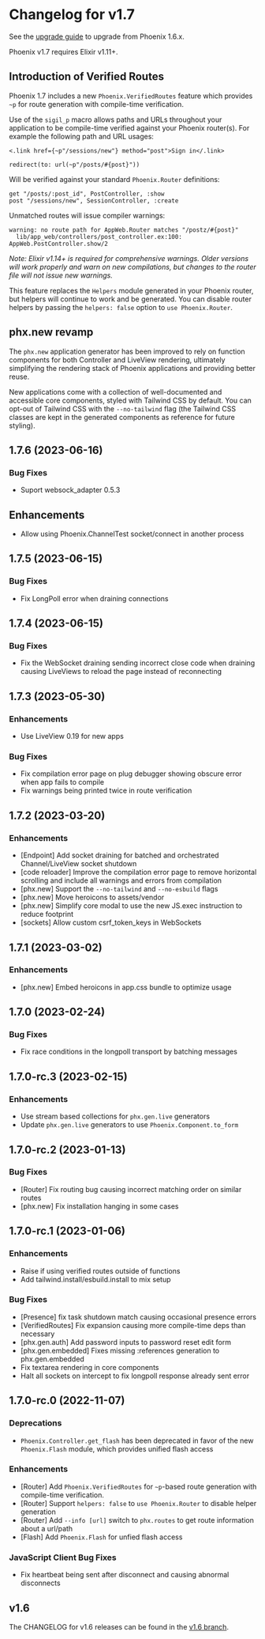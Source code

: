 # Changelog for v1.7

See the [upgrade guide](https://gist.github.com/chrismccord/00a6ea2a96bc57df0cce526bd20af8a7) to upgrade from Phoenix 1.6.x.

Phoenix v1.7 requires Elixir v1.11+.

## Introduction of Verified Routes

Phoenix 1.7 includes a new `Phoenix.VerifiedRoutes` feature which provides `~p`
for route generation with compile-time verification.

Use of the `sigil_p` macro allows paths and URLs throughout your
application to be compile-time verified against your Phoenix router(s).
For example the following path and URL usages:

    <.link href={~p"/sessions/new"} method="post">Sign in</.link>

    redirect(to: url(~p"/posts/#{post}"))

Will be verified against your standard `Phoenix.Router` definitions:

    get "/posts/:post_id", PostController, :show
    post "/sessions/new", SessionController, :create

Unmatched routes will issue compiler warnings:

    warning: no route path for AppWeb.Router matches "/postz/#{post}"
      lib/app_web/controllers/post_controller.ex:100: AppWeb.PostController.show/2

*Note: Elixir v1.14+ is required for comprehensive warnings. Older versions
will work properly and warn on new compilations, but changes to the router file
will not issue new warnings.*

This feature replaces the `Helpers` module generated in your Phoenix router, but helpers
will continue to work and be generated. You can disable router helpers by passing the
`helpers: false` option to `use Phoenix.Router`.

## phx.new revamp

The `phx.new` application generator has been improved to rely on function components for
both Controller and LiveView rendering, ultimately simplifying the rendering stack of
Phoenix applications and providing better reuse.

New applications come with a collection of well-documented and accessible core components,
styled with Tailwind CSS by default. You can opt-out of Tailwind CSS with the `--no-tailwind`
flag (the Tailwind CSS classes are kept in the generated components as reference for
future styling).

## 1.7.6 (2023-06-16)

### Bug Fixes
  * Suport websock_adapter 0.5.3

## Enhancements
  *  Allow using Phoenix.ChannelTest socket/connect in another process

## 1.7.5 (2023-06-15)

### Bug Fixes
  * Fix LongPoll error when draining connections

## 1.7.4 (2023-06-15)

### Bug Fixes
  * Fix the WebSocket draining sending incorrect close code when draining causing LiveViews to reload the page instead of reconnecting

## 1.7.3 (2023-05-30)

### Enhancements
  * Use LiveView 0.19 for new apps

### Bug Fixes
  * Fix compilation error page on plug debugger showing obscure error when app fails to compile
  * Fix warnings being printed twice in route verification

## 1.7.2 (2023-03-20)

### Enhancements
  * [Endpoint] Add socket draining for batched and orchestrated Channel/LiveView socket shutdown
  * [code reloader] Improve the compilation error page to remove horizontal scrolling and include all warnings and errors from compilation
  * [phx.new] Support the `--no-tailwind` and `--no-esbuild` flags
  * [phx.new] Move heroicons to assets/vendor
  * [phx.new] Simplify core modal to use the new JS.exec instruction to reduce footprint
  * [sockets] Allow custom csrf_token_keys in WebSockets

## 1.7.1 (2023-03-02)

### Enhancements
  * [phx.new] Embed heroicons in app.css bundle to optimize usage

## 1.7.0 (2023-02-24)

### Bug Fixes
  * Fix race conditions in the longpoll transport by batching messages

## 1.7.0-rc.3 (2023-02-15)

### Enhancements
  * Use stream based collections for `phx.gen.live` generators
  * Update `phx.gen.live` generators to use `Phoenix.Component.to_form`

## 1.7.0-rc.2 (2023-01-13)

### Bug Fixes
  * [Router] Fix routing bug causing incorrect matching order on similar routes
  * [phx.new] Fix installation hanging in some cases

## 1.7.0-rc.1 (2023-01-06)

### Enhancements
  * Raise if using verified routes outside of functions
  * Add tailwind.install/esbuild.install to mix setup

### Bug Fixes
  * [Presence] fix task shutdown match causing occasional presence errors
  * [VerifiedRoutes] Fix expansion causing more compile-time deps than necessary
  * [phx.gen.auth] Add password inputs to password reset edit form
  * [phx.gen.embedded] Fixes missing :references generation to phx.gen.embedded
  * Fix textarea rendering in core components
  * Halt all sockets on intercept to fix longpoll response already sent error

## 1.7.0-rc.0 (2022-11-07)

### Deprecations
  * `Phoenix.Controller.get_flash` has been deprecated in favor of the new `Phoenix.Flash` module, which provides unified flash access

### Enhancements
  * [Router] Add `Phoenix.VerifiedRoutes` for `~p`-based route generation with compile-time verification.
  * [Router] Support `helpers: false` to `use Phoenix.Router` to disable helper generation
  * [Router] Add `--info [url]` switch to `phx.routes` to get route information about a url/path
  * [Flash] Add `Phoenix.Flash` for unfied flash access

### JavaScript Client Bug Fixes
  * Fix heartbeat being sent after disconnect and causing abnormal disconnects

## v1.6

The CHANGELOG for v1.6 releases can be found in the [v1.6 branch](https://github.com/phoenixframework/phoenix/blob/v1.6/CHANGELOG.md).
